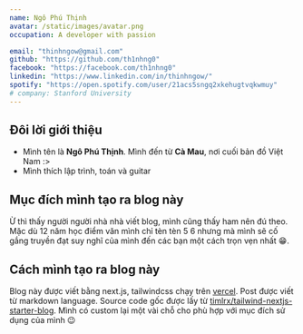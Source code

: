 ```yaml
---
name: Ngô Phú Thịnh
avatar: /static/images/avatar.png
occupation: A developer with passion

email: "thinhngow@gmail.com"
github: "https://github.com/th1nhng0"
facebook: "https://facebook.com/th1nhng0"
linkedin: "https://www.linkedin.com/in/thinhngow/"
spotify: "https://open.spotify.com/user/21acs5sngq2xkehugtvqkwmuy"
# company: Stanford University
---
```


## Đôi lời giới thiệu

- Mình tên là **Ngô Phú Thịnh**. Mình đến từ **Cà Mau**, nơi cuối bản đồ Việt Nam :>
- Mình thích lập trình, toán và guitar

## Mục đích mình tạo ra blog này

Ừ thì thấy người người nhà nhà viết blog, mình cũng thấy ham nên đú theo. Mặc dù 12 năm học điểm văn mình chỉ tèn tèn 5 6 nhưng mà mình sẽ cố gắng truyền đạt suy nghĩ của mình đến các bạn một cách trọn vẹn nhất 😁.

## Cách mình tạo ra blog này

Blog này được viết bằng next.js, tailwindcss chạy trên [vercel](https://vercel.com/). Post được viết từ markdown language. Source code gốc được lấy từ [timlrx/tailwind-nextjs-starter-blog](https://github.com/timlrx/tailwind-nextjs-starter-blog). Mình có custom lại một vài chỗ cho phù hợp với mục đích sử dụng của mình 😉
